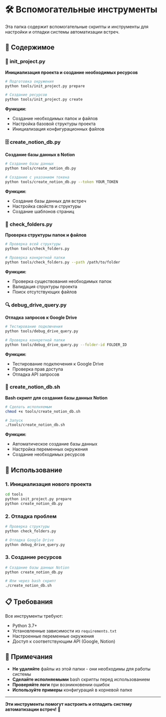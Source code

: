 # 🛠️ Вспомогательные инструменты

Эта папка содержит вспомогательные скрипты и инструменты для настройки и отладки системы автоматизации встреч.

## 📁 Содержимое

### 🔧 **init_project.py**
**Инициализация проекта и создание необходимых ресурсов**

```bash
# Подготовка окружения
python tools/init_project.py prepare

# Создание ресурсов
python tools/init_project.py create
```

**Функции:**
- Создание необходимых папок и файлов
- Настройка базовой структуры проекта
- Инициализация конфигурационных файлов

### 🗄️ **create_notion_db.py**
**Создание базы данных в Notion**

```bash
# Создание базы данных
python tools/create_notion_db.py

# Создание с указанием токена
python tools/create_notion_db.py --token YOUR_TOKEN
```

**Функции:**
- Создание базы данных для встреч
- Настройка свойств и структуры
- Создание шаблонов страниц

### 📁 **check_folders.py**
**Проверка структуры папок и файлов**

```bash
# Проверка всей структуры
python tools/check_folders.py

# Проверка конкретной папки
python tools/check_folders.py --path /path/to/folder
```

**Функции:**
- Проверка существования необходимых папок
- Валидация структуры проекта
- Поиск отсутствующих файлов

### 🔍 **debug_drive_query.py**
**Отладка запросов к Google Drive**

```bash
# Тестирование подключения
python tools/debug_drive_query.py

# Проверка конкретной папки
python tools/debug_drive_query.py --folder-id FOLDER_ID
```

**Функции:**
- Тестирование подключения к Google Drive
- Проверка прав доступа
- Отладка API запросов

### 🚀 **create_notion_db.sh**
**Bash скрипт для создания базы данных Notion**

```bash
# Сделать исполняемым
chmod +x tools/create_notion_db.sh

# Запуск
./tools/create_notion_db.sh
```

**Функции:**
- Автоматическое создание базы данных
- Настройка переменных окружения
- Создание необходимых ресурсов

## 🎯 **Использование**

### **1. Инициализация нового проекта**
```bash
cd tools
python init_project.py prepare
python create_notion_db.py
```

### **2. Отладка проблем**
```bash
# Проверка структуры
python check_folders.py

# Отладка Google Drive
python debug_drive_query.py
```

### **3. Создание ресурсов**
```bash
# Создание базы данных Notion
python create_notion_db.py

# Или через bash скрипт
./create_notion_db.sh
```

## 📋 **Требования**

Все инструменты требуют:
- Python 3.7+
- Установленные зависимости из `requirements.txt`
- Настроенные переменные окружения
- Доступ к соответствующим API (Google, Notion)

## 🚨 **Примечания**

- **Не удаляйте** файлы из этой папки - они необходимы для работы системы
- **Сделайте исполняемыми** bash скрипты перед использованием
- **Проверяйте логи** при возникновении ошибок
- **Используйте примеры** конфигураций в корневой папке

---

**Эти инструменты помогут настроить и отладить систему автоматизации встреч!** 🎉
